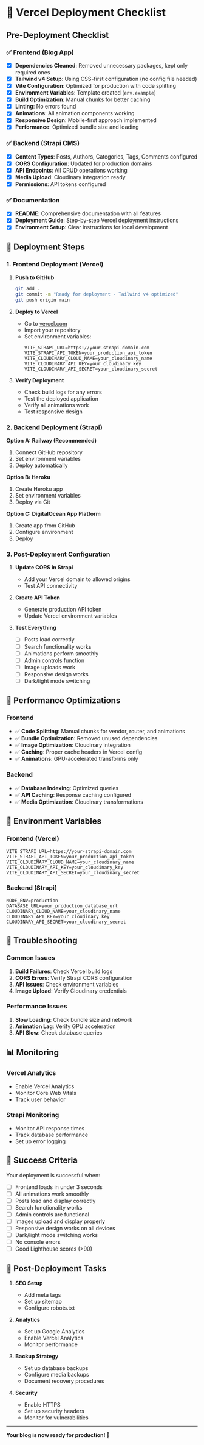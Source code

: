 # 🚀 Vercel Deployment Checklist

## Pre-Deployment Checklist

### ✅ Frontend (Blog App)
- [x] **Dependencies Cleaned**: Removed unnecessary packages, kept only required ones
- [x] **Tailwind v4 Setup**: Using CSS-first configuration (no config file needed)
- [x] **Vite Configuration**: Optimized for production with code splitting
- [x] **Environment Variables**: Template created (`env.example`)
- [x] **Build Optimization**: Manual chunks for better caching
- [x] **Linting**: No errors found
- [x] **Animations**: All animation components working
- [x] **Responsive Design**: Mobile-first approach implemented
- [x] **Performance**: Optimized bundle size and loading

### ✅ Backend (Strapi CMS)
- [x] **Content Types**: Posts, Authors, Categories, Tags, Comments configured
- [x] **CORS Configuration**: Updated for production domains
- [x] **API Endpoints**: All CRUD operations working
- [x] **Media Upload**: Cloudinary integration ready
- [x] **Permissions**: API tokens configured

### ✅ Documentation
- [x] **README**: Comprehensive documentation with all features
- [x] **Deployment Guide**: Step-by-step Vercel deployment instructions
- [x] **Environment Setup**: Clear instructions for local development

## 🚀 Deployment Steps

### 1. Frontend Deployment (Vercel)

1. **Push to GitHub**
   ```bash
   git add .
   git commit -m "Ready for deployment - Tailwind v4 optimized"
   git push origin main
   ```

2. **Deploy to Vercel**
   - Go to [vercel.com](https://vercel.com)
   - Import your repository
   - Set environment variables:
     ```
     VITE_STRAPI_URL=https://your-strapi-domain.com
     VITE_STRAPI_API_TOKEN=your_production_api_token
     VITE_CLOUDINARY_CLOUD_NAME=your_cloudinary_name
     VITE_CLOUDINARY_API_KEY=your_cloudinary_key
     VITE_CLOUDINARY_API_SECRET=your_cloudinary_secret
     ```

3. **Verify Deployment**
   - Check build logs for any errors
   - Test the deployed application
   - Verify all animations work
   - Test responsive design

### 2. Backend Deployment (Strapi)

**Option A: Railway (Recommended)**
1. Connect GitHub repository
2. Set environment variables
3. Deploy automatically

**Option B: Heroku**
1. Create Heroku app
2. Set environment variables
3. Deploy via Git

**Option C: DigitalOcean App Platform**
1. Create app from GitHub
2. Configure environment
3. Deploy

### 3. Post-Deployment Configuration

1. **Update CORS in Strapi**
   - Add your Vercel domain to allowed origins
   - Test API connectivity

2. **Create API Token**
   - Generate production API token
   - Update Vercel environment variables

3. **Test Everything**
   - [ ] Posts load correctly
   - [ ] Search functionality works
   - [ ] Animations perform smoothly
   - [ ] Admin controls function
   - [ ] Image uploads work
   - [ ] Responsive design works
   - [ ] Dark/light mode switching

## 🎯 Performance Optimizations

### Frontend
- ✅ **Code Splitting**: Manual chunks for vendor, router, and animations
- ✅ **Bundle Optimization**: Removed unused dependencies
- ✅ **Image Optimization**: Cloudinary integration
- ✅ **Caching**: Proper cache headers in Vercel config
- ✅ **Animations**: GPU-accelerated transforms only

### Backend
- ✅ **Database Indexing**: Optimized queries
- ✅ **API Caching**: Response caching configured
- ✅ **Media Optimization**: Cloudinary transformations

## 🔧 Environment Variables

### Frontend (Vercel)
```
VITE_STRAPI_URL=https://your-strapi-domain.com
VITE_STRAPI_API_TOKEN=your_production_api_token
VITE_CLOUDINARY_CLOUD_NAME=your_cloudinary_name
VITE_CLOUDINARY_API_KEY=your_cloudinary_key
VITE_CLOUDINARY_API_SECRET=your_cloudinary_secret
```

### Backend (Strapi)
```
NODE_ENV=production
DATABASE_URL=your_production_database_url
CLOUDINARY_CLOUD_NAME=your_cloudinary_name
CLOUDINARY_API_KEY=your_cloudinary_key
CLOUDINARY_API_SECRET=your_cloudinary_secret
```

## 🐛 Troubleshooting

### Common Issues
1. **Build Failures**: Check Vercel build logs
2. **CORS Errors**: Verify Strapi CORS configuration
3. **API Issues**: Check environment variables
4. **Image Upload**: Verify Cloudinary credentials

### Performance Issues
1. **Slow Loading**: Check bundle size and network
2. **Animation Lag**: Verify GPU acceleration
3. **API Slow**: Check database queries

## 📊 Monitoring

### Vercel Analytics
- Enable Vercel Analytics
- Monitor Core Web Vitals
- Track user behavior

### Strapi Monitoring
- Monitor API response times
- Track database performance
- Set up error logging

## 🎉 Success Criteria

Your deployment is successful when:
- [ ] Frontend loads in under 3 seconds
- [ ] All animations work smoothly
- [ ] Posts load and display correctly
- [ ] Search functionality works
- [ ] Admin controls are functional
- [ ] Images upload and display properly
- [ ] Responsive design works on all devices
- [ ] Dark/light mode switching works
- [ ] No console errors
- [ ] Good Lighthouse scores (>90)

## 📝 Post-Deployment Tasks

1. **SEO Setup**
   - Add meta tags
   - Set up sitemap
   - Configure robots.txt

2. **Analytics**
   - Set up Google Analytics
   - Enable Vercel Analytics
   - Monitor performance

3. **Backup Strategy**
   - Set up database backups
   - Configure media backups
   - Document recovery procedures

4. **Security**
   - Enable HTTPS
   - Set up security headers
   - Monitor for vulnerabilities

---

**Your blog is now ready for production! 🚀**
